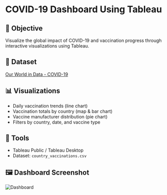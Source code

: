 
# COVID-19 Dashboard Using Tableau

## 🎯 Objective
Visualize the global impact of COVID-19 and vaccination progress through interactive visualizations using Tableau.

## 📂 Dataset
[Our World in Data - COVID-19](https://www.kaggle.com/datasets/gpreda/covid-world-vaccination-progress)

## 📊 Visualizations
- Daily vaccination trends (line chart)
- Vaccination totals by country (map & bar chart)
- Vaccine manufacturer distribution (pie chart)
- Filters by country, date, and vaccine type

## 🧰 Tools
- Tableau Public / Tableau Desktop
- Dataset: `country_vaccinations.csv`

## 🖼️ Dashboard Screenshot
![Dashboard](screenshot.png)
